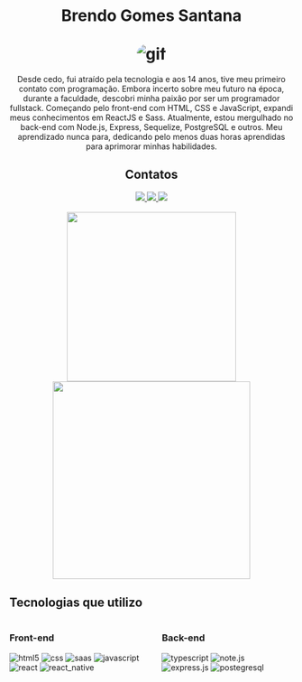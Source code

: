 <h1 align='center'>
    Brendo Gomes Santana <br/> <br/>
    <img alt='gif' src='https://media.tenor.com/2uyENRmiUt0AAAAC/coding.gif' style='border-radius:100px'/>
</h1>

<p align='center'>
    Desde cedo, fui atraído pela tecnologia e aos 14 anos, tive meu primeiro contato com programação. Embora incerto sobre meu futuro na época, durante a faculdade, descobri minha paixão por ser um programador fullstack. Começando pelo front-end com HTML, CSS e JavaScript, expandi meus conhecimentos em ReactJS e Sass. Atualmente, estou mergulhado no back-end com Node.js, Express, Sequelize, PostgreSQL e outros. Meu aprendizado nunca para, dedicando pelo menos duas horas aprendidas para aprimorar minhas habilidades.</p>
 
<div align='center'>
<h2>Contatos</h2>
    <a href='https://www.instagram.com/brem._.s/'>
        <img src='https://img.shields.io/badge/Instagram-E4405F?style=for-the-badge&logo=instagram&logoColor=white'>
    </a>
    <a href='https://www.facebook.com/profile.php?id=100016522992617'>
        <img src='https://img.shields.io/badge/Facebook-1877F2?style=for-the-badge&logo=facebook&logoColor=white'>
    </a>
    <a href='https://www.linkedin.com/in/brendo-gomes-a90210232/'>
        <img src='https://img.shields.io/badge/LinkedIn-0077B5?style=for-the-badge&logo=linkedin&logoColor=white'>
    </a>
</div>
<br/>
<div align='center'>
      <img src="https://github-readme-stats.vercel.app/api/top-langs/?username=brendo-gomes-santana&layout=compact" width="300">
      <img src="https://github-readme-stats.vercel.app/api?username=brendo-gomes-santana&show_icons=true&theme=dracula" width="350">
</div>

## Tecnologias que utilizo
<div style='display:flex; flex-diretion:row'>
    <div> 
        <h3>Front-end</h3>
            <img  alt='html5' src='https://img.shields.io/badge/HTML5-E34F26?style=for-the-badge&logo=html5&logoColor=white'>
            <img  alt='css' src='https://img.shields.io/badge/CSS3-1572B6?style=for-the-badge&logo=css3&logoColor=white'>
            <img  alt='saas' src='https://img.shields.io/badge/Sass-CC6699?style=for-the-badge&logo=sass&logoColor=white'>
            <img  alt='javascript' src='https://img.shields.io/badge/JavaScript-323330?style=for-the-badge&logo=javascript&logoColor=F7DF1E'>
            <img  alt='react' src='https://img.shields.io/badge/React-20232A?style=for-the-badge&logo=react&logoColor=61DAFB'>
            <img  alt='react_native' src='https://img.shields.io/badge/React_Native-20232A?style=for-the-badge&logo=react&logoColor=61DAFB'>
    </div>
    <div>
        <h3>Back-end</h3>
            <img  alt='typescript' src='https://img.shields.io/badge/TypeScript-007ACC?style=for-the-badge&logo=typescript&logoColor=white'>
            <img alt='note.js' src='https://img.shields.io/badge/Node.js-43853D?style=for-the-badge&logo=node.js&logoColor=white'>
            <img  alt='express.js' src='https://img.shields.io/badge/Express.js-404D59?style=for-the-badge'>
            <img  alt='postegresql' src='https://img.shields.io/badge/PostgreSQL-316192?style=for-the-badge&logo=postgresql&logoColor=white'>
    </div>

